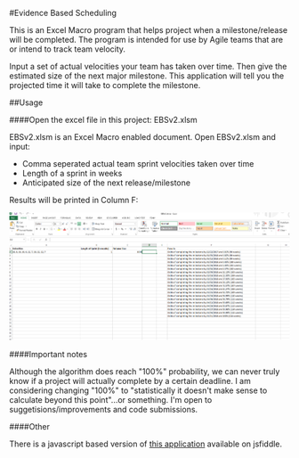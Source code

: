#Evidence Based Scheduling

This is an Excel Macro program that helps project when a milestone/release will be completed.  The program is intended for use by Agile teams that are or intend to track team velocity.

Input a set of actual velocities your team has taken over time.  Then give the estimated size of the next major milestone.  This application will tell you the projected time it will take to complete the milestone.


##Usage

####Open the excel file in this project: EBSv2.xlsm

EBSv2.xlsm is an Excel Macro enabled document.  Open EBSv2.xlsm and input:

- Comma seperated actual team sprint velocities taken over time
- Length of a sprint in weeks
- Anticipated size of the next release/milestone

Results will be printed in Column F:

![Sample Excel Output](https://github.com/pbrianmackey/EvidenceBasedScheduling/blob/master/SampleOutput.png)

####Important notes

Although the algorithm does reach "100%" probability, we can never truly know if a project will actually complete by a certain deadline.  I am considering changing "100%" to "statistically it doesn't make sense to calculate beyond this point"...or something.  I'm open to suggetisions/improvements and code submissions.

####Other

There is a javascript based version of [this application](https://jsfiddle.net/smacky311/ppufntd2/) available on jsfiddle.
